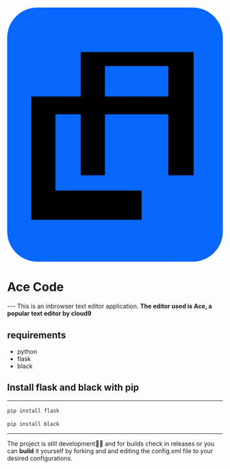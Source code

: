
![alt icon](https://github.com/John4650-hub/Ace-Code/blob/ace_as_pwa/my_app/static/icon/icon.png?raw=true)
# Ace Code
---                                                               This is an inbrowser text editor application.
**The editor used is Ace, a popular text editor by cloud9**       
## requirements
- python                                                          
- flask                                                          
- black                                                           
## Install flask and black with pip
---
```sh
pip install flask
```

```bash
pip install black
```
---
The project is still development🚧🚧 and for builds  check in releases or you can **build**  it yourself by forking and and editing the config.xml file to your desired configurations.
